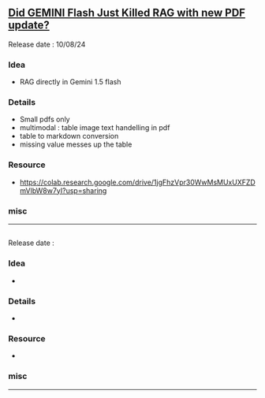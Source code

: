 ## [Did GEMINI Flash Just Killed RAG with new PDF update?](https://youtu.be/SrXjuNRTOcI)
Release date : 10/08/24
### Idea
- RAG directly in Gemini 1.5 flash

### Details
- Small pdfs only
- multimodal : table image text handelling in pdf
- table to markdown conversion
- missing value messes up the table

### Resource
- https://colab.research.google.com/drive/1jgFhzVpr30WwMsMUxUXFZDmVlbW8w7yI?usp=sharing

### misc
 
---
## []()
Release date : 
### Idea
- 

### Details
- 

### Resource
- 

### misc
 
---
